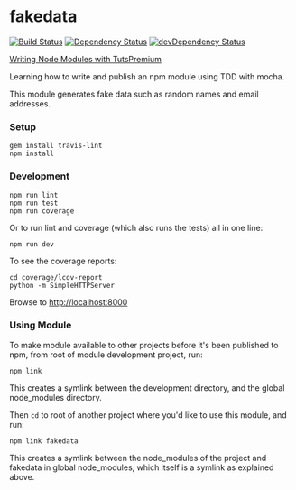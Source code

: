 fakedata
======

[![Build Status](https://travis-ci.org/danielabar/fakedata.svg?branch=master)](https://travis-ci.org/danielabar/fakedata)
[![Dependency Status](https://david-dm.org/danielabar/fakedata.svg?theme=shields.io)](https://david-dm.org/danielabar/fakedata)
[![devDependency Status](https://david-dm.org/danielabar/fakedata/dev-status.svg?theme=shields.io)](https://david-dm.org/danielabar/fakedata#info=devDependencies)

[Writing Node Modules with TutsPremium](https://tutsplus.com/course/writing-node-modules/)

Learning how to write and publish an npm module using TDD with mocha.

This module generates fake data such as random names and email addresses.

### Setup

  ```
  gem install travis-lint
  npm install
  ```

### Development

  ```
  npm run lint
  npm run test
  npm run coverage
  ```

Or to run lint and coverage (which also runs the tests) all in one line:

  ```
  npm run dev
  ```

To see the coverage reports:

  ```
  cd coverage/lcov-report
  python -m SimpleHTTPServer
  ```

Browse to [http://localhost:8000](http://localhost:8000)

### Using Module

To make module available to other projects before it's been published to npm, from root of module development project, run:

  ```
  npm link
  ```

This creates a symlink between the development directory, and the global node_modules directory.

Then ```cd``` to root of another project where you'd like to use this module, and run:

  ```npm link fakedata```

This creates a symlink between the node_modules of the project and fakedata in global node_modules, which itself is a symlink as explained above.
